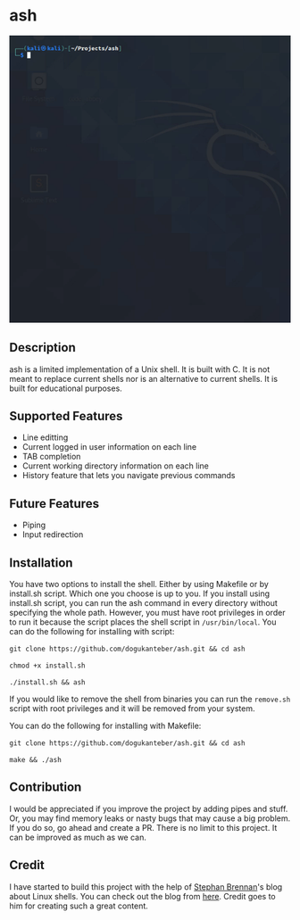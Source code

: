 # ash

![Usage Example](ash.gif)

## Description

ash is a limited implementation of a Unix shell. It is built with C. It is not meant to replace current shells nor is an alternative to current shells. It is built for educational purposes.

## Supported Features

  * Line editting
  * Current logged in user information on each line
  * TAB completion
  * Current working directory information on each line
  * History feature that lets you navigate previous commands

## Future Features
  
  * Piping
  * Input redirection

## Installation

You have two options to install the shell. Either by using Makefile or by install.sh script. Which one you choose is up to you. If you install using install.sh script, you can run the ash command in every directory without specifying the whole path. However, you must have root privileges in order to run it because the script places the shell script in `/usr/bin/local`. You can do the following for installing with script:

```
git clone https://github.com/dogukanteber/ash.git && cd ash
```

```
chmod +x install.sh
```

```
./install.sh && ash
```

If you would like to remove the shell from binaries you can run the `remove.sh` script with root privileges and it will be removed from your system.

You can do the following for installing with Makefile:

```
git clone https://github.com/dogukanteber/ash.git && cd ash
```

```
make && ./ash
```


## Contribution

I would be appreciated if you improve the project by adding pipes and stuff. Or, you may find memory leaks or nasty bugs that may cause a big problem. If you do so, go ahead and create a PR. There is no limit to this project. It can be improved as much as we can.

## Credit

I have started to build this project with the help of [Stephan Brennan](https://github.com/brenns10)'s blog about Linux shells. You can check out the blog from [here](https://brennan.io/2015/01/16/write-a-shell-in-c/). Credit goes to him for creating such a great content.

